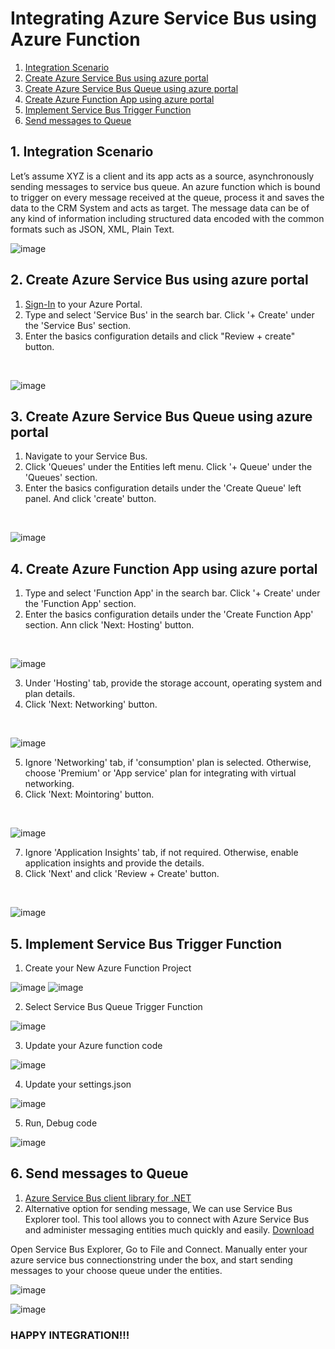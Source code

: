 # Integrating Azure Service Bus using Azure Function

1. [ Integration Scenario ](#aIntScenario)
2. [ Create Azure Service Bus using azure portal  ](#aServiceBus)
3. [ Create Azure Service Bus Queue using azure portal](#aServiceBusQueue)
4. [ Create Azure Function App using azure portal  ](#aFunctionApp)
5. [ Implement Service Bus Trigger Function ](#aFunctionTrigger)
6. [ Send messages to Queue ](#aSendMessage)


<a name="aIntScenario"></a>
##	1. Integration Scenario 
 
Let’s assume XYZ is a client and its app acts as a source, asynchronously sending messages to service bus queue. An azure function which is bound to trigger on every message received at the queue, process it and saves the data to the CRM System and acts as target. The message data can be of any kind of information including structured data encoded with the common formats such as JSON, XML, Plain Text.

![image](https://user-images.githubusercontent.com/3272780/142759594-0a4e0d8e-e0cd-49b9-b13a-bb912d7e8a09.png)

<a name="aServiceBus"></a>
##	2. Create Azure Service Bus using azure portal

1. [Sign-In](http://portal.azure/) to your Azure Portal.
2. Type and select 'Service Bus' in the search bar. Click '+ Create' under the 'Service Bus' section.
3. Enter the basics configuration details and click "Review + create" button.
</br>

![image](https://user-images.githubusercontent.com/3272780/142761298-3a71057e-0023-4d4d-bf3c-4d09a04d3cc3.png)


<a name="aServiceBusQueue"></a>
##	3. Create Azure Service Bus Queue using azure portal

1. Navigate to your Service Bus. 
2. Click 'Queues' under the Entities left menu. Click '+ Queue' under the 'Queues' section.
3. Enter the basics configuration details under the 'Create Queue' left panel. And click 'create' button.
</br>

![image](https://user-images.githubusercontent.com/3272780/142761304-1eccaaf9-9ba0-4f8e-8d5e-4210825ff6a6.png)

<a name="aFunctionApp"></a>
##	4. Create Azure Function App using azure portal

1. Type and select 'Function App' in the search bar. Click '+ Create' under the 'Function App' section.
2. Enter the basics configuration details under the 'Create Function App' section. Ann click 'Next: Hosting' button.
</br>

![image](https://user-images.githubusercontent.com/3272780/142761308-573b5138-7df3-4dca-95bc-a0dee0a76a6a.png)

3. Under 'Hosting' tab, provide the storage account, operating system and plan details. 
4. Click 'Next: Networking' button.
<br/>

![image](https://user-images.githubusercontent.com/3272780/142761312-d515340d-62fc-4c44-a2d4-24ba20d0f450.png)

5. Ignore 'Networking' tab, if 'consumption' plan is selected. Otherwise, choose 'Premium' or 'App service' plan for integrating with virtual networking.
6. Click 'Next: Mointoring' button.
<br/>

![image](https://user-images.githubusercontent.com/3272780/142761327-e06522cb-1de4-4fd2-b572-1e43c768d27f.png)

7. Ignore 'Application Insights' tab, if not required. Otherwise, enable application insights and provide the details.
8. Click 'Next' and click 'Review + Create' button.
<br/>

![image](https://user-images.githubusercontent.com/3272780/142761342-bfddb1ff-9d29-4426-aa13-c4bce4c16cb1.png)

<a name="aFunctionTrigger"></a>
##	5. Implement Service Bus Trigger Function

1. Create your New Azure Function Project

![image](https://user-images.githubusercontent.com/3272780/140976100-1c692449-83af-4c2f-98fd-20b85eaf1f75.png)
![image](https://user-images.githubusercontent.com/3272780/140976139-4627c375-bcce-4e16-bd9f-a1d7d17e6c76.png)

2. Select Service Bus Queue Trigger Function

![image](https://user-images.githubusercontent.com/3272780/140976176-f4177471-32b6-4c30-af9a-b2eb285402e6.png)

3. Update your Azure function code  

![image](https://user-images.githubusercontent.com/3272780/140976235-81360242-3c5f-4305-b3dc-78321dbfcbd8.png)

4. Update your settings.json 

![image](https://user-images.githubusercontent.com/3272780/140976831-4fe2487d-522e-4b6c-ac8c-9052a84903aa.png)

5. Run, Debug code

![image](https://user-images.githubusercontent.com/3272780/140976255-737df29e-0dad-4ca6-a94b-2797676665af.png)

<a name="aSendMessage"></a>
##	6. Send messages to Queue

1. [Azure Service Bus client library for .NET](https://github.com/Azure/azure-sdk-for-net/blob/Azure.Messaging.ServiceBus_7.5.0/sdk/servicebus/Azure.Messaging.ServiceBus/README.md#send-and-receive-a-message)
2. Alternative option for sending message, We can use Service Bus Explorer tool. This tool allows you to connect with Azure Service Bus and administer messaging entities much quickly and easily. [Download](https://aka.ms/servicebusexplorer)

Open Service Bus Explorer, Go to File and Connect. Manually enter your azure service bus connectionstring under the box, and start sending messages to your choose queue under the entities.

![image](https://user-images.githubusercontent.com/3272780/140977978-62a95c98-8f0c-4522-88bc-3857b5630761.png)

![image](https://user-images.githubusercontent.com/3272780/140978051-b617ba3b-2684-4f73-8d79-c1ee868a8801.png)

### HAPPY INTEGRATION!!!
